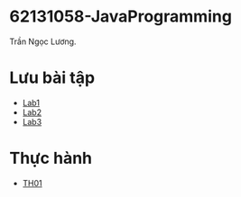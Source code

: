 # 62131058-JavaProgramming
Trần Ngọc Lương.
  # Lưu bài tập
  - [Lab1](https://github.com/luong141102/62131058-JavaProgramming/tree/main/Lab1)
  - [Lab2](https://github.com/luong141102/62131058-JavaProgramming/tree/main/Lab2)
  - [Lab3](https://github.com/luong141102/62131058-JavaProgramming/tree/main/Lab3)
  # Thực hành
  - [TH01](https://github.com/luong141102/62131058-JavaProgramming/tree/main/TH_Bai0_SimpleCalculator)

